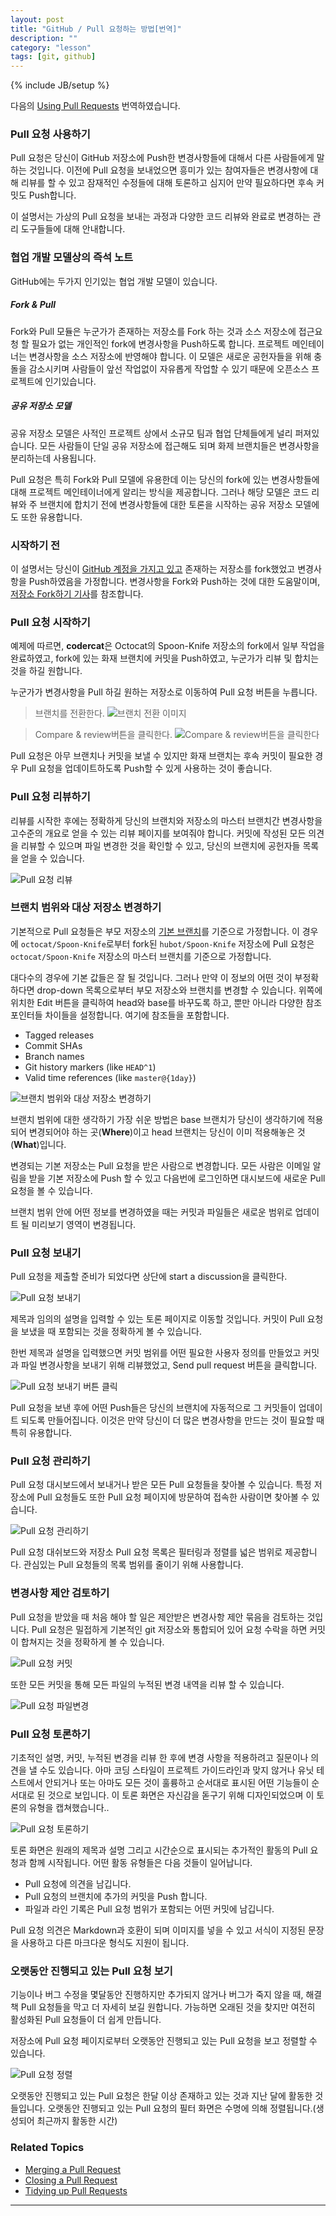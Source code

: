 ```yaml
---
layout: post
title: "GitHub / Pull 요청하는 방법[번역]"
description: ""
category: "lesson"
tags: [git, github]
---
```

{% include JB/setup %}

다음의 [Using Pull Requests](https://help.github.com/articles/using-pull-requests) 번역하였습니다.

### Pull 요청 사용하기

Pull 요청은 당신이 GitHub 저장소에 Push한 변경사항들에 대해서 다른 사람들에게 말하는 것입니다. 이전에 Pull 요청을 보내었으면 흥미가 있는 참여자들은 변경사항에 대해 리뷰를 할 수 있고 잠재적인 수정들에 대해 토론하고 심지어 만약 필요하다면 후속 커밋도 Push합니다.

이 설명서는 가상의 Pull 요청을 보내는 과정과 다양한 코드 리뷰와 완료로 변경하는 관리 도구들들에 대해 안내합니다.

### 협업 개발 모델상의 즉석 노트

GitHub에는 두가지 인기있는 협업 개발 모델이 있습니다.

##### Fork & Pull

Fork와 Pull 모듈은 누군가가 존재하는 저장소를 Fork 하는 것과 소스 저장소에 접근요청 할 필요가 없는 개인적인 fork에 변경사항을 Push하도록 합니다. 프로젝트 메인테이너는 변경사항을 소스 저장소에 반영해야 합니다. 이 모델은 새로운 공헌자들을 위해 충돌을 감소시키며 사람들이 앞선 작업없이 자유롭게 작업할 수 있기 때문에 오픈소스 프로젝트에 인기있습니다.

##### 공유 저장소 모델
공유 저장소 모델은 사적인 프로젝트 상에서 소규모 팀과 협업 단체들에게 널리 퍼져있습니다. 모든 사람들이 단일 공유 저장소에 접근해도 되며 화제 브랜치들은 변경사항을 분리하는데 사용됩니다.

Pull 요청은 특히 Fork와 Pull 모델에 유용한데 이는 당신의 fork에 있는 변경사항들에 대해 프로젝트 메인테이너에게 알리는 방식을 제공합니다. 그러나 해당 모델은 코드 리뷰와 주 브랜치에 합치기 전에 변경사항들에 대한 토론을 시작하는 공유 저장소 모델에도 또한 유용합니다.

### 시작하기 전

이 설명서는 당신이 [GitHub 계정을 가지고 있고](https://github.com/signup) 존재하는 저장소를 fork했었고 변경사항을 Push하였음을 가정합니다. 변경사항을 Fork와 Push하는 것에 대한 도움말이며, [저장소 Fork하기 기사](https://help.github.com/articles/fork-a-repo)를 참조합니다.

### Pull 요청 시작하기

예제에 따르면, **codercat**은 Octocat의 Spoon-Knife 저장소의 fork에서 일부 작업을 완료하였고, fork에 있는 화재 브랜치에 커밋을 Push하였고, 누군가가 리뷰 및 합치는 것을 하길 원합니다.

누군가가 변경사항을 Pull 하길 원하는 저장소로 이동하여 Pull 요청 버튼을 누릅니다.

> 브랜치를 전환한다.
> ![브랜치 전환 이미지](https://github-images.s3.amazonaws.com/help/pick-your-branch.png)

> Compare & review버튼을 클릭한다.
> ![Compare & review버튼을 클릭한다](https://github-images.s3.amazonaws.com/help/pull-request-start-review-button.png)

Pull 요청은 아무 브랜치나 커밋을 보낼 수 있지만 화재 브랜치는 후속 커밋이 필요한 경우 Pull 요청을 업데이트하도록 Push할 수 있게 사용하는 것이 좋습니다.

### Pull 요청 리뷰하기

리뷰를 시작한 후에는 정확하게 당신의 브랜치와 저장소의 마스터 브랜치간 변경사항을 고수준의 개요로 얻을 수 있는 리뷰 페이지를 보여줘야 합니다. 커밋에 작성된 모든 의견을 리뷰할 수 있으며 파일 변경한 것을 확인할 수 있고, 당신의 브랜치에 공헌자들 목록을 얻을 수 있습니다.

![Pull 요청 리뷰](https://github-images.s3.amazonaws.com/help/pull-request-review-page.png)

### 브랜치 범위와 대상 저장소 변경하기

기본적으로 Pull 요청들은 부모 저장소의 [기본 브랜치](https://help.github.com/articles/setting-the-default-branch)를 기준으로 가정합니다. 이 경우에 `octocat/Spoon-Knife`로부터 fork된 `hubot/Spoon-Knife` 저장소에 Pull 요청은 `octocat/Spoon-Knife` 저장소의 마스터 브랜치를 기준으로 가정합니다.

대다수의 경우에 기본 값들은 잘 될 것입니다. 그러나 만약 이 정보의 어떤 것이 부정확하다면 drop-down 목록으로부터 부모 저장소와 브랜치를 변경할 수 있습니다. 위쪽에 위치한 Edit 버튼을 클릭하여 head와 base를 바꾸도록 하고, 뿐만 아니라 다양한 참조 포인터들 차이들을 설정합니다. 여기에 참조들을 포함합니다.

- Tagged releases
- Commit SHAs
- Branch names
- Git history markers (like `HEAD^1`)
- Valid time references (like `master@{1day}`)

![브랜치 범위와 대상 저장소 변경하기](https://github-images.s3.amazonaws.com/help/pull-request-review-edit-branch.png)

브랜치 범위에 대한 생각하기 가장 쉬운 방법은 base 브랜치가 당신이 생각하기에 적용되어 변경되어야 하는 곳(**Where**)이고 head 브랜치는 당신이 이미 적용해놓은 것(**What**)입니다.

변경되는 기본 저장소는 Pull 요청을 받은 사람으로 변경합니다. 모든 사람은 이메일 알림을 받을 기본 저장소에 Push 할 수 있고 다음번에 로그인하면 대시보드에 새로운 Pull 요청을 볼 수 있습니다.

브랜치 범위 안에 어떤 정보를 변경하였을 때는 커밋과 파일들은 새로운 범위로 업데이트 될 미리보기 영역이 변경됩니다.

### Pull 요청 보내기

Pull 요청을 제출할 준비가 되었다면 상단에 start a discussion을 클릭한다.

![Pull 요청 보내기](https://github-images.s3.amazonaws.com/help/pull-request-review-create.png)

제목과 임의의 설명을 입력할 수 있는 토론 페이지로 이동할 것입니다. 커밋이 Pull 요청을 보냈을 때 포함되는 것을 정확하게 볼 수 있습니다.

한번 제목과 설명을 입력했으면 커밋 범위를 어떤 필요한 사용자 정의를 만들었고 커밋과 파일 변경사항을 보내기 위해 리뷰했었고, Send pull request 버튼을 클릭합니다.

![Pull 요청 보내기 버튼 클릭](https://github-images.s3.amazonaws.com/help/send-pull-request.png)

Pull 요청을 보낸 후에 어떤 Push들은 당신의 브랜치에 자동적으로 그 커밋들이 업데이트 되도록 만들어집니다. 이것은 만약 당신이 더 많은 변경사항을 만드는 것이 필요할 때 특히 유용합니다.

### Pull 요청 관리하기

Pull 요청 대시보드에서 보내거나 받은 모든 Pull 요청들을 찾아볼 수 있습니다. 특정 저장소에 Pull 요청들도 또한 Pull 요청 페이지에 방문하여 접속한 사람이면 찾아볼 수 있습니다.

![Pull 요청 관리하기](https://github-images.s3.amazonaws.com/help/repo-pull-requests.png)

Pull 요청 대쉬보드와 저장소 Pull 요청 목록은 필터링과 정렬를 넓은 범위로 제공합니다. 관심있는 Pull 요청들의 목록 범위를 줄이기 위해 사용합니다.

### 변경사항 제안 검토하기

Pull 요청을 받았을 때 처음 해야 할 일은 제안받은 변경사항 제안 묶음을 검토하는 것입니다. Pull 요청은 밀접하게 기본적인 git 저장소와 통합되어 있어 요청 수락을 하면 커밋이 합쳐지는 것을 정확하게 볼 수 있습니다.

![Pull 요청 커밋](https://github-images.s3.amazonaws.com/help/review-commits.png)

또한 모든 커밋을 통해 모든 파일의 누적된 변경 내역을 리뷰 할 수 있습니다.

![Pull 요청 파일변경](https://github-images.s3.amazonaws.com/help/review-changes.png)

### Pull 요청 토론하기

기초적인 설명, 커밋, 누적된 변경을 리뷰 한 후에 변경 사항을 적용하려고 질문이나 의견을 낼 수도 있습니다. 아마 코딩 스타일이 프로젝트 가이드라인과 맞지 않거나 유닛 테스트에서 안되거나 또는 아마도 모든 것이 훌륭하고 순서대로 표시된 어떤 기능들이 순서대로 된 것으로 보입니다. 이 토론 화면은 자신감을 돋구기 위해 디자인되었으며 이 토론의 유형을 캡쳐했습니다..

![Pull 요청 토론하기](https://github-images.s3.amazonaws.com/help/conversation.png)

토론 화면은 원래의 제목과 설명 그리고 시간순으로 표시되는 추가적인 활동의 Pull 요청과 함께 시작됩니다. 어떤 활동 유형들은 다음 것들이 일어납니다.

- Pull 요청에 의견을 남깁니다.
- Pull 요청의 브랜치에 추가의 커밋을 Push 합니다.
- 파일과 라인 기록은 Pull 요청 범위가 포함되는 어떤 커밋에 남깁니다.

Pull 요청 의견은 Markdown과 호환이 되며 이미지를 넣을 수 있고 서식이 지정된 문장을 사용하고 다른 마크다운 형식도 지원이 됩니다.

### 오랫동안 진행되고 있는 Pull 요청 보기

기능이나 버그 수정을 몇달동안 진행하지만 추가되지 않거나 버그가 죽지 않을 때, 해결책 Pull 요청들을 막고 더 자세히 보길 원합니다. 가능하면 오래된 것을 찾지만 여전히 활성화된 Pull 요청들이 더 쉽게 만듭니다.

저장소에 Pull 요청 페이지로부터 오랫동안 진행되고 있는 Pull 요청을 보고 정렬할 수 있습니다.

![Pull 요청 정렬](https://github-images.s3.amazonaws.com/help/pull-request-longest-running.png)

오랫동안 진행되고 있는 Pull 요청은 한달 이상 존재하고 있는 것과 지난 달에 활동한 것들입니다. 오랫동안 진행되고 있는 Pull 요청의 필터 화면은 수명에 의해 정렬됩니다.(생성되어 최근까지 활동한 시간)

### Related Topics

- [Merging a Pull Request](https://help.github.com/articles/merging-a-pull-request)
- [Closing a Pull Request]()
- [Tidying up Pull Requests]()

---


















